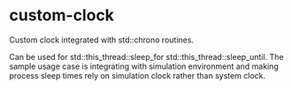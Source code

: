 # custom-clock
Custom clock integrated with std::chrono routines.

Can be used for std::this_thread::sleep_for std::this_thread::sleep_until.
The sample usage case is integrating with simulation environment and making process sleep times rely on simulation clock rather than system clock.
